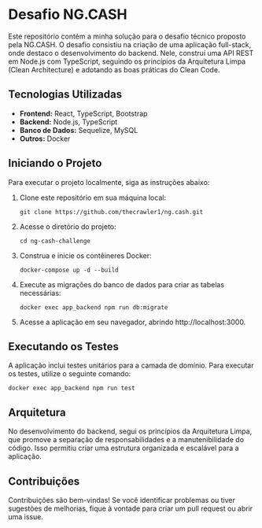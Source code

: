 # Desafio NG.CASH

Este repositório contém a minha solução para o desafio técnico proposto pela NG.CASH. O desafio consistiu na criação de uma aplicação full-stack, onde destaco o desenvolvimento do backend. Nele, construí uma API REST em Node.js com TypeScript, seguindo os princípios da Arquitetura Limpa (Clean Architecture) e adotando as boas práticas do Clean Code.

## Tecnologias Utilizadas

- **Frontend:** React, TypeScript, Bootstrap
- **Backend:** Node.js, TypeScript
- **Banco de Dados:** Sequelize, MySQL
- **Outros:** Docker

## Iniciando o Projeto

Para executar o projeto localmente, siga as instruções abaixo:

1. Clone este repositório em sua máquina local:

    `git clone https://github.com/thecrawler1/ng.cash.git`

2. Acesse o diretório do projeto:

    `cd ng-cash-challenge`

3. Construa e inicie os contêineres Docker:

    `docker-compose up -d --build`

4. Execute as migrações do banco de dados para criar as tabelas necessárias:

    `docker exec app_backend npm run db:migrate`

5. Acesse a aplicação em seu navegador, abrindo http://localhost:3000.

## Executando os Testes

A aplicação inclui testes unitários para a camada de domínio. Para executar os testes, utilize o seguinte comando:

`docker exec app_backend npm run test`

## Arquitetura

No desenvolvimento do backend, segui os princípios da Arquitetura Limpa, que promove a separação de responsabilidades e a manutenibilidade do código. Isso permitiu criar uma estrutura organizada e escalável para a aplicação.

## Contribuições

Contribuições são bem-vindas! Se você identificar problemas ou tiver sugestões de melhorias, fique à vontade para criar um pull request ou abrir uma issue.

